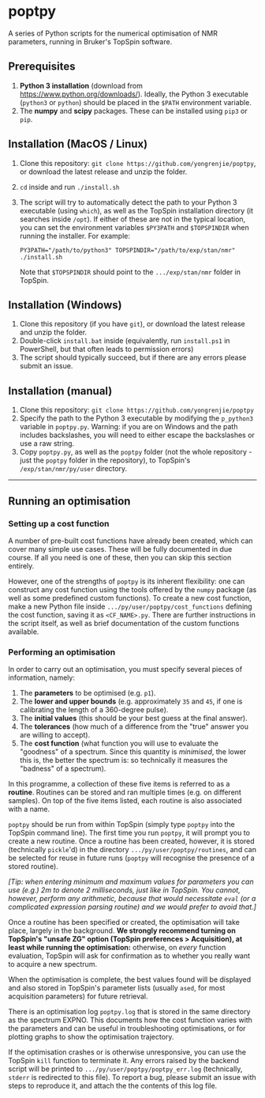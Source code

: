 # poptpy

A series of Python scripts for the numerical optimisation of NMR parameters, running in Bruker's TopSpin software.

## Prerequisites

1. **Python 3 installation** (download from https://www.python.org/downloads/). Ideally, the Python 3 executable (`python3` or `python`) should be placed in the `$PATH` environment variable.
2. The **numpy** and **scipy** packages. These can be installed using `pip3` or `pip`.

## Installation (MacOS / Linux)

1. Clone this repository: `git clone https://github.com/yongrenjie/poptpy`, or download the latest release and unzip the folder.
2. `cd` inside and run `./install.sh`
3. The script will try to automatically detect the path to your Python 3 executable (using `which`), as well as the TopSpin installation directory (it searches inside `/opt`). If either of these are not in the typical location, you can set the environment variables `$PY3PATH` and `$TOPSPINDIR` when running the installer. For example:

       PY3PATH="/path/to/python3" TOPSPINDIR="/path/to/exp/stan/nmr" ./install.sh

   Note that `$TOPSPINDIR` should point to the `.../exp/stan/nmr` folder in TopSpin.

## Installation (Windows)

1. Clone this repository (if you have `git`), or download the latest release and unzip the folder.
2. Double-click `install.bat` inside (equivalently, run `install.ps1` in PowerShell, but that often leads to permission errors)
3. The script should typically succeed, but if there are any errors please submit an issue.

## Installation (manual)

1. Clone this repository: `git clone https://github.com/yongrenjie/poptpy`
2. Specify the path to the Python 3 executable by modifying the `p_python3` variable in `poptpy.py`. Warning: if you are on Windows and the path includes backslashes, you will need to either escape the backslashes or use a raw string.
3. Copy `poptpy.py`, as well as the `poptpy` folder (not the whole repository - just the `poptpy` folder in the repository), to TopSpin's `/exp/stan/nmr/py/user` directory.

------------------------------------------------------

## Running an optimisation

### Setting up a cost function

A number of pre-built cost functions have already been created, which can cover many simple use cases. These will be fully documented in due course. If all you need is one of these, then you can skip this section entirely.

However, one of the strengths of `poptpy` is its inherent flexibility: one can construct any cost function using the tools offered by the `numpy` package (as well as some predefined custom functions). To create a new cost function, make a new Python file inside `.../py/user/poptpy/cost_functions` defining the cost function, saving it as `<CF_NAME>.py`. There are further instructions in the script itself, as well as brief documentation of the custom functions available.

### Performing an optimisation

In order to carry out an optimisation, you must specify several pieces of information, namely:

1. The **parameters** to be optimised (e.g. `p1`).
2. The **lower and upper bounds** (e.g. approximately `35` and `45`, if one is calibrating the length of a 360-degree pulse).
3. The **initial values** (this should be your best guess at the final answer).
4. The **tolerances** (how much of a difference from the "true" answer you are willing to accept).
5. The **cost function** (what function you will use to evaluate the "goodness" of a spectrum. Since this quantity is *minimised*, the lower this is, the better the spectrum is: so technically it measures the "badness" of a spectrum).

In this programme, a collection of these five items is referred to as a **routine**. Routines can be stored and ran multiple times (e.g. on different samples). On top of the five items listed, each routine is also associated with a name.

`poptpy` should be run from within TopSpin (simply type `poptpy` into the TopSpin command line). The first time you run `poptpy`, it will prompt you to create a new routine. Once a routine has been created, however, it is stored (technically `pickle`'d) in the directory `.../py/user/poptpy/routines`, and can be selected for reuse in future runs (`poptpy` will recognise the presence of a stored routine).

*[Tip: when entering minimum and maximum values for parameters you can use (e.g.) 2m to denote 2 milliseconds, just like in TopSpin. You cannot, however, perform any arithmetic, because that would necessitate `eval` (or a complicated expression parsing routine) and we would prefer to avoid that.]*

Once a routine has been specified or created, the optimisation will take place, largely in the background. **We strongly recommend turning on TopSpin's "unsafe ZG" option (TopSpin preferences > Acquisition), at least while running the optimisation:** otherwise, on *every* function evaluation, TopSpin will ask for confirmation as to whether you really want to acquire a new spectrum.

When the optimisation is complete, the best values found will be displayed and also stored in TopSpin's parameter lists (usually `ased`, for most acquisition parameters) for future retrieval.

There is an optimisation log `poptpy.log` that is stored in the same directory as the spectrum EXPNO. This documents how the cost function varies with the parameters and can be useful in troubleshooting optimisations, or for plotting graphs to show the optimisation trajectory.

If the optimisation crashes or is otherwise unresponsive, you can use the TopSpin `kill` function to terminate it. Any errors raised by the backend script will be printed to `.../py/user/poptpy/poptpy_err.log` (technically, `stderr` is redirected to this file). To report a bug, please submit an issue with steps to reproduce it, and attach the the contents of this log file.
